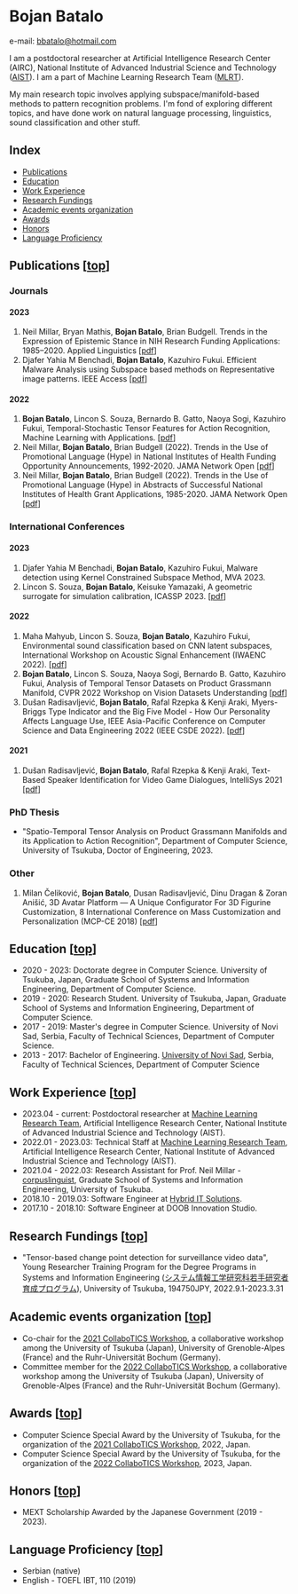 # Bojan Batalo

e-mail: <bbatalo@hotmail.com>

I am a postdoctoral researcher at Artificial Intelligence Research Center (AIRC), National Institute of Advanced Industrial Science and Technology ([AIST](https://www.aist.go.jp/index_en.html)). I am a part of Machine Learning Research Team ([MLRT](https://www.airc.aist.go.jp/en/mlrt/)).

My main research topic involves applying subspace/manifold-based methods to pattern recognition problems. I'm fond of exploring different topics, and have done work on natural language processing, linguistics, sound classification and other stuff.

## Index

- [Publications](#publications-top)
- [Education](#education-top)
- [Work Experience](#work-experience-top)
- [Research Fundings](#research-fundings-top)
- [Academic events organization](#academic-events-organization-top)
- [Awards](#awards-top)
- [Honors](#honors-top)
- [Language Proficiency](#language-proficiency-top)

## Publications [[top](#bojan-batalo)]

### Journals

#### 2023

1. Neil Millar, Bryan Mathis, **Bojan Batalo**, Brian Budgell. Trends in the Expression of Epistemic Stance in NIH Research Funding Applications: 1985–2020. Applied Linguistics [[pdf](https://jamanetwork.com/journals/jamanetworkopen/fullarticle/2798831)]
2. Djafer Yahia M Benchadi, **Bojan Batalo**, Kazuhiro Fukui. Efficient Malware Analysis using Subspace based methods on Representative image patterns. IEEE Access [[pdf](https://ieeexplore.ieee.org/abstract/document/10244023)]

#### 2022

1. **Bojan Batalo**, Lincon S. Souza, Bernardo B. Gatto, Naoya Sogi, Kazuhiro Fukui, Temporal-Stochastic Tensor Features for Action Recognition, Machine Learning with Applications. [[pdf](https://www.sciencedirect.com/science/article/pii/S2666827022000822?via%3Dihub)]
2. Neil Millar, **Bojan Batalo**, Brian Budgell (2022). Trends in the Use of Promotional Language (Hype) in National Institutes of Health Funding Opportunity Announcements, 1992-2020. JAMA Network Open [[pdf](https://jamanetwork.com/journals/jamanetworkopen/fullarticle/2798831)]
3. Neil Millar, **Bojan Batalo**, Brian Budgell (2022). Trends in the Use of Promotional Language (Hype) in Abstracts of Successful National Institutes of Health Grant Applications, 1985-2020. JAMA Network Open [[pdf](https://jamanetwork.com/journals/jamanetworkopen/article-abstract/2795635)]

### International Conferences

#### 2023

1. Djafer Yahia M Benchadi, **Bojan Batalo**, Kazuhiro Fukui, Malware detection using Kernel Constrained Subspace Method, MVA 2023.
2. Lincon S. Souza, **Bojan Batalo**, Keisuke Yamazaki, A geometric surrogate for simulation calibration, ICASSP 2023. [[pdf](https://ieeexplore.ieee.org/document/10096719)]

#### 2022

1. Maha Mahyub, Lincon S. Souza, **Bojan Batalo**, Kazuhiro Fukui, Environmental sound classification based on CNN latent subspaces, International Workshop on Acoustic Signal Enhancement (IWAENC 2022). [[pdf](https://ieeexplore.ieee.org/document/9914765)]
2. **Bojan Batalo**, Lincon S. Souza, Naoya Sogi, Bernardo B. Gatto, Kazuhiro Fukui, Analysis of Temporal Tensor Datasets on Product Grassmann Manifold, CVPR 2022 Workshop on Vision Datasets Understanding [[pdf](https://openaccess.thecvf.com/content/CVPR2022W/VDU/html/Batalo_Analysis_of_Temporal_Tensor_Datasets_on_Product_Grassmann_Manifold_CVPRW_2022_paper.html)]
3. Dušan Radisavljević, **Bojan Batalo**, Rafal Rzepka & Kenji Araki, Myers-Briggs Type Indicator and the Big Five Model - How Our Personality Affects Language Use, IEEE Asia-Pacific Conference on Computer Science and Data Engineering 2022 (IEEE CSDE 2022). [[pdf](https://ieeexplore.ieee.org/abstract/document/10089309/)]

#### 2021

1. Dušan Radisavljević, **Bojan Batalo**, Rafal Rzepka & Kenji Araki, Text-Based Speaker Identification for Video Game Dialogues, IntelliSys 2021 [[pdf](https://link.springer.com/chapter/10.1007/978-3-030-82199-9_4)]

### PhD Thesis

- "Spatio-Temporal Tensor Analysis on Product Grassmann Manifolds and its Application to Action Recognition", Department of Computer Science, University of Tsukuba, Doctor of Engineering, 2023.

### Other

1. Milan Čeliković, **Bojan Batalo**, Dusan Radisavljević, Dinu Dragan & Zoran Anišić, 3D Avatar Platform — A Unique Configurator For 3D Figurine Customization, 8 International Conference on Mass Customization and Personalization (MCP-CE 2018) [[pdf](https://mcp-ce.org/wp-content/uploads/proceedings/2018/12_celikovic.pdf)]

## Education [[top](#bojan-batalo)]

- 2020 - 2023: Doctorate degree in Computer Science. University of Tsukuba, Japan, Graduate School of Systems and Information Engineering, Department of Computer Science.
- 2019 - 2020: Research Student. University of Tsukuba, Japan, Graduate School of Systems and Information Engineering, Department of Computer Science.
- 2017 - 2019: Master's degree in Computer Science. University of Novi Sad, Serbia, Faculty of Technical Sciences, Department of Computer Science.
- 2013 - 2017: Bachelor of Engineering. [University of Novi Sad](https://www.uns.ac.rs/index.php/en/), Serbia, Faculty of Technical Sciences, Department of Computer Science

## Work Experience [[top](#bojan-batalo)]

- 2023.04 - current: Postdoctoral researcher at [Machine Learning Research Team](https://www.airc.aist.go.jp/en/mlrt/), Artificial Intelligence Research Center, National Institute of Advanced Industrial Science and Technology (AIST).
- 2022.01 - 2023.03: Technical Staff at [Machine Learning Research Team](https://www.airc.aist.go.jp/en/mlrt/), Artificial Intelligence Research Center, National Institute of Advanced Industrial Science and Technology (AIST).
- 2021.04 - 2022.03: Research Assistant for Prof. Neil Millar - [corpuslinguist](http://www.corpuslinguist.com/index.html), Graduate School of Systems and Information Engineering, University of Tsukuba.
- 2018.10 - 2019.03: Software Engineer at [Hybrid IT Solutions](https://hybrid-it.rs/).
- 2017.10 - 2018.10: Software Engineer at DOOB Innovation Studio.

## Research Fundings [[top](#bojan-batalo)]

- "Tensor-based change point detection for surveillance video data", Young Researcher Training Program for the Degree Programs in Systems and Information Engineering ([システム情報工学研究科若手研究者育成プログラム](https://www.sie.tsukuba.ac.jp/edu/re_program/)), University of Tsukuba, 194750JPY, 2022.9.1-2023.3.31

## Academic events organization [[top](#bojan-batalo)]

- Co-chair for the [2021 CollaboTICS Workshop](https://collabotics2021.github.io/index.html), a collaborative workshop among the University of Tsukuba (Japan), University of Grenoble-Alpes (France) and the Ruhr-Universität Bochum (Germany).
- Committee member for the [2022 CollaboTICS Workshop](https://collabotics2022.github.io/index.html), a collaborative workshop among the University of Tsukuba (Japan), University of Grenoble-Alpes (France) and the Ruhr-Universität Bochum (Germany).

## Awards [[top](#bojan-batalo)]

- Computer Science Special Award by the University of Tsukuba, for the organization of the [2021 CollaboTICS Workshop](#academic-events-organization), 2022, Japan.
- Computer Science Special Award by the University of Tsukuba, for the organization of the [2022 CollaboTICS Workshop](#academic-events-organization), 2023, Japan.

## Honors [[top](#bojan-batalo)]

- MEXT Scholarship Awarded by the Japanese Government (2019 - 2023).

## Language Proficiency [[top](#bojan-batalo)]

- Serbian (native)
- English - TOEFL IBT, 110 (2019)
